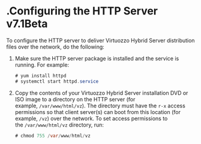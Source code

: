 # .Configuring the HTTP Server v7.1Beta

To configure the HTTP server to deliver Virtuozzo Hybrid Server distribution files over the network, do the following:

1.  Make sure the HTTP server package is installed and the service is running. For example:

    ``` java
    # yum install httpd
    # systemctl start httpd.service
    ```

2.  Copy the contents of your Virtuozzo Hybrid Server installation DVD or ISO image to a directory on the HTTP server (for example, `/var/www/html/vz`). The directory must have the `r-x` access permissions so that client server(s) can boot from this location (for example, `/vz`) over the network. To set access permissions to the `/var/www/html/vz` directory, run:

    ``` java
    # chmod 755 /var/www/html/vz
    ```


